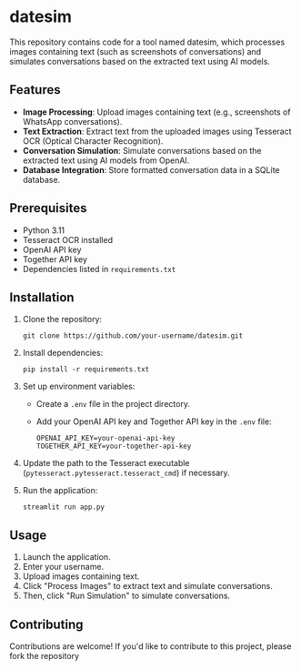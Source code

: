 # datesim

This repository contains code for a tool named datesim, which processes images containing text (such as screenshots of conversations) and simulates conversations based on the extracted text using AI models.

## Features

- **Image Processing**: Upload images containing text (e.g., screenshots of WhatsApp conversations).
- **Text Extraction**: Extract text from the uploaded images using Tesseract OCR (Optical Character Recognition).
- **Conversation Simulation**: Simulate conversations based on the extracted text using AI models from OpenAI.
- **Database Integration**: Store formatted conversation data in a SQLite database.

## Prerequisites

- Python 3.11
- Tesseract OCR installed
- OpenAI API key
- Together API key
- Dependencies listed in `requirements.txt`

## Installation

1. Clone the repository:

    ```
    git clone https://github.com/your-username/datesim.git
    ```

2. Install dependencies:

    ```
    pip install -r requirements.txt
    ```

3. Set up environment variables:

    - Create a `.env` file in the project directory.
    - Add your OpenAI API key and Together API key in the `.env` file:

        ```
        OPENAI_API_KEY=your-openai-api-key
        TOGETHER_API_KEY=your-together-api-key
        ```

4. Update the path to the Tesseract executable (`pytesseract.pytesseract.tesseract_cmd`) if necessary.

5. Run the application:

    ```
    streamlit run app.py
    ```

## Usage

1. Launch the application.
2. Enter your username.
3. Upload images containing text.
4. Click "Process Images" to extract text and simulate conversations.
5. Then, click "Run Simulation" to simulate conversations.

## Contributing

Contributions are welcome! If you'd like to contribute to this project, please fork the repository